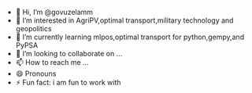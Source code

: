 - 👋 Hi, I’m @govuzelamm
- 👀 I’m interested in AgriPV,optimal transport,military technology and geopolitics
- 🌱 I’m currently learning mlpos,optimal transport for python,gempy,and PyPSA
- 💞️ I’m looking to collaborate on ...
- 📫 How to reach me ...
- 😄 Pronouns
- ⚡ Fun fact: i am fun to work with

<!---
govuzelamm/govuzelamm is a ✨ special ✨ repository because its `README.md` (this file) appears on your GitHub profile.
You can click the Preview link to take a look at your changes.
--->

